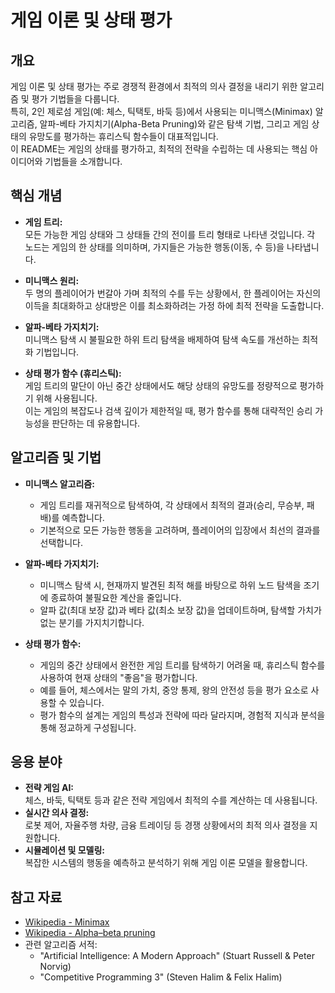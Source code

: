 # 게임 이론 및 상태 평가

## 개요
게임 이론 및 상태 평가는 주로 경쟁적 환경에서 최적의 의사 결정을 내리기 위한 알고리즘 및 평가 기법들을 다룹니다.  
특히, 2인 제로섬 게임(예: 체스, 틱택토, 바둑 등)에서 사용되는 미니맥스(Minimax) 알고리즘, 알파-베타 가지치기(Alpha-Beta Pruning)와 같은 탐색 기법, 그리고 게임 상태의 유망도를 평가하는 휴리스틱 함수들이 대표적입니다.  
이 README는 게임의 상태를 평가하고, 최적의 전략을 수립하는 데 사용되는 핵심 아이디어와 기법들을 소개합니다.

## 핵심 개념
- **게임 트리:**  
  모든 가능한 게임 상태와 그 상태들 간의 전이를 트리 형태로 나타낸 것입니다. 각 노드는 게임의 한 상태를 의미하며, 가지들은 가능한 행동(이동, 수 등)을 나타냅니다.
  
- **미니맥스 원리:**  
  두 명의 플레이어가 번갈아 가며 최적의 수를 두는 상황에서, 한 플레이어는 자신의 이득을 최대화하고 상대방은 이를 최소화하려는 가정 하에 최적 전략을 도출합니다.
  
- **알파-베타 가지치기:**  
  미니맥스 탐색 시 불필요한 하위 트리 탐색을 배제하여 탐색 속도를 개선하는 최적화 기법입니다.
  
- **상태 평가 함수 (휴리스틱):**  
  게임 트리의 말단이 아닌 중간 상태에서도 해당 상태의 유망도를 정량적으로 평가하기 위해 사용됩니다.  
  이는 게임의 복잡도나 검색 깊이가 제한적일 때, 평가 함수를 통해 대략적인 승리 가능성을 판단하는 데 유용합니다.

## 알고리즘 및 기법
- **미니맥스 알고리즘:**  
  - 게임 트리를 재귀적으로 탐색하여, 각 상태에서 최적의 결과(승리, 무승부, 패배)를 예측합니다.
  - 기본적으로 모든 가능한 행동을 고려하며, 플레이어의 입장에서 최선의 결과를 선택합니다.
  
- **알파-베타 가지치기:**  
  - 미니맥스 탐색 시, 현재까지 발견된 최적 해를 바탕으로 하위 노드 탐색을 조기에 종료하여 불필요한 계산을 줄입니다.
  - 알파 값(최대 보장 값)과 베타 값(최소 보장 값)을 업데이트하며, 탐색할 가치가 없는 분기를 가지치기합니다.
  
- **상태 평가 함수:**  
  - 게임의 중간 상태에서 완전한 게임 트리를 탐색하기 어려울 때, 휴리스틱 함수를 사용하여 현재 상태의 "좋음"을 평가합니다.
  - 예를 들어, 체스에서는 말의 가치, 중앙 통제, 왕의 안전성 등을 평가 요소로 사용할 수 있습니다.
  - 평가 함수의 설계는 게임의 특성과 전략에 따라 달라지며, 경험적 지식과 분석을 통해 정교하게 구성됩니다.

## 응용 분야
- **전략 게임 AI:**  
  체스, 바둑, 틱택토 등과 같은 전략 게임에서 최적의 수를 계산하는 데 사용됩니다.
- **실시간 의사 결정:**  
  로봇 제어, 자율주행 차량, 금융 트레이딩 등 경쟁 상황에서의 최적 의사 결정을 지원합니다.
- **시뮬레이션 및 모델링:**  
  복잡한 시스템의 행동을 예측하고 분석하기 위해 게임 이론 모델을 활용합니다.

## 참고 자료
- [Wikipedia - Minimax](https://en.wikipedia.org/wiki/Minimax)
- [Wikipedia - Alpha–beta pruning](https://en.wikipedia.org/wiki/Alpha%E2%80%93beta_pruning)
- 관련 알고리즘 서적:
  - "Artificial Intelligence: A Modern Approach" (Stuart Russell & Peter Norvig)
  - "Competitive Programming 3" (Steven Halim & Felix Halim)
